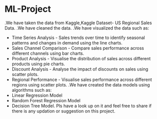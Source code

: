 # ML-Project
.We have taken the data from Kaggle,Kaggle Dataset- US Regional Sales Data.
.We have cleaned the data.
.We have visualized the data such as:
   * Time Series Analysis - Sales trends over time to identify seasonal patterns and changes in demand using the line charts.
   * Sales Channel Comparison - Compare sales performance across different channels using bar charts.
   * Product Analysis - Visualise the distribution of sales across different products using pie charts.
   * Discount Analysis - Analyse the impact of discounts on sales using scatter plots.
   * Regional Performance - Visualise sales performance across different regions using scatter plots.
.We have created the data models using algorithms such as:
  * Linear Regression Model
  * Random Forest Regression Model
  * Decision Tree Model.
Pls have a look up on it and feel free to share if there is any updation or suggestion on this project.
